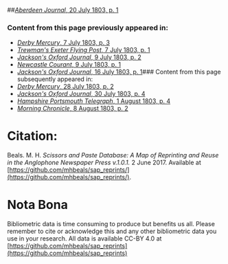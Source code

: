 ##[*Aberdeen Journal*, 20 July 1803, p. 1](https://mhbeals.github.io/sap_html/Aberdeen-Journal/Aberdeen-Journal-20-July-1803-p-1)

### Content from this page previously appeared in:
+ [*Derby Mercury*, 7 July 1803, p. 3](https://mhbeals.github.io/sap_html/Derby-Mercury/Derby-Mercury-7-July-1803-p-3)
+ [*Trewman's Exeter Flying Post*, 7 July 1803, p. 1](https://mhbeals.github.io/sap_html/Trewman's-Exeter-Flying-Post/Trewman's-Exeter-Flying-Post-7-July-1803-p-1)
+ [*Jackson's Oxford Journal*, 9 July 1803, p. 2](https://mhbeals.github.io/sap_html/Jackson's-Oxford-Journal/Jackson's-Oxford-Journal-9-July-1803-p-2)
+ [*Newcastle Courant*, 9 July 1803, p. 1](https://mhbeals.github.io/sap_html/Newcastle-Courant/Newcastle-Courant-9-July-1803-p-1)
+ [*Jackson's Oxford Journal*, 16 July 1803, p. 1](https://mhbeals.github.io/sap_html/Jackson's-Oxford-Journal/Jackson's-Oxford-Journal-16-July-1803-p-1)### Content from this page subsequently appeared in:
+ [*Derby Mercury*, 28 July 1803, p. 2](https://mhbeals.github.io/sap_html/Derby-Mercury/Derby-Mercury-28-July-1803-p-2)
+ [*Jackson's Oxford Journal*, 30 July 1803, p. 4](https://mhbeals.github.io/sap_html/Jackson's-Oxford-Journal/Jackson's-Oxford-Journal-30-July-1803-p-4)
+ [*Hampshire Portsmouth Telegraph*, 1 August 1803, p. 4](https://mhbeals.github.io/sap_html/Hampshire-Portsmouth-Telegraph/Hampshire-Portsmouth-Telegraph-1-August-1803-p-4)
+ [*Morning Chronicle*, 8 August 1803, p. 2](https://mhbeals.github.io/sap_html/Morning-Chronicle/Morning-Chronicle-8-August-1803-p-2)
                    
# Citation: 

Beals. M. H. *Scissors and Paste Database: A Map of Reprinting and Reuse in the Anglophone Newspaper Press v.1.0.1.* 2 June 2017. Available at [https://github.com/mhbeals/sap_reprints/](https://github.com/mhbeals/sap_reprints/). 
                    
# Nota Bona

Bibliometric data is time consuming to produce but benefits us all. Please remember to cite or acknowledge this and any other bibliometric data you use in your research. All data is available CC-BY 4.0 at [https://github.com/mhbeals/sap_reprints](https://github.com/mhbeals/sap_reprints)